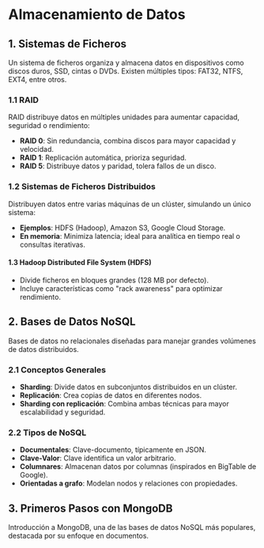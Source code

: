 # Almacenamiento de Datos

## 1. Sistemas de Ficheros
Un sistema de ficheros organiza y almacena datos en dispositivos como discos duros, SSD, cintas o DVDs. Existen múltiples tipos: FAT32, NTFS, EXT4, entre otros.

### 1.1 RAID
RAID distribuye datos en múltiples unidades para aumentar capacidad, seguridad o rendimiento:
- **RAID 0**: Sin redundancia, combina discos para mayor capacidad y velocidad.
- **RAID 1**: Replicación automática, prioriza seguridad.
- **RAID 5**: Distribuye datos y paridad, tolera fallos de un disco.

### 1.2 Sistemas de Ficheros Distribuidos
Distribuyen datos entre varias máquinas de un clúster, simulando un único sistema:
- **Ejemplos**: HDFS (Hadoop), Amazon S3, Google Cloud Storage.
- **En memoria**: Minimiza latencia; ideal para analítica en tiempo real o consultas iterativas.

#### 1.3 Hadoop Distributed File System (HDFS)
- Divide ficheros en bloques grandes (128 MB por defecto).
- Incluye características como "rack awareness" para optimizar rendimiento.

## 2. Bases de Datos NoSQL
Bases de datos no relacionales diseñadas para manejar grandes volúmenes de datos distribuidos.

### 2.1 Conceptos Generales
- **Sharding**: Divide datos en subconjuntos distribuidos en un clúster.
- **Replicación**: Crea copias de datos en diferentes nodos.
- **Sharding con replicación**: Combina ambas técnicas para mayor escalabilidad y seguridad.

### 2.2 Tipos de NoSQL
- **Documentales**: Clave-documento, típicamente en JSON.
- **Clave-Valor**: Clave identifica un valor arbitrario.
- **Columnares**: Almacenan datos por columnas (inspirados en BigTable de Google).
- **Orientadas a grafo**: Modelan nodos y relaciones con propiedades.

## 3. Primeros Pasos con MongoDB
Introducción a MongoDB, una de las bases de datos NoSQL más populares, destacada por su enfoque en documentos.
